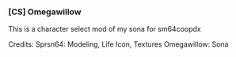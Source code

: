 ### [CS] Omegawillow 
This is a character select mod of my sona for sm64coopdx

Credits:
Sprsn64: Modeling, Life Icon, Textures
 Omegawillow: Sona
